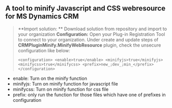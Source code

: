 A tool to minify Javascript and CSS webresource for MS Dynamics CRM
-------------------------------------------------------------------

>**Import solution: ** Download solution from repository and import to your organization
>**Configuration:** Open your Plug-in Registration Tool to connect to your organization. Under create and update steps of **CRMPluginMinify.MinifyWebResource** plugin, check the unsecure configuration like below:
>
>`<configuration>
<enable>true</enable>
<minifyjs>true</minifyjs>
<minifycss>true</minifycss>
<prefix>new_;dev_;min_</prefix>
</configuration>` 

> 

 - enable: Turn on the minify function
 - minifyjs: Turn on minify function for javascript file
 - minifycss:  Turn on minify function for css file
 - prefix: only run the function for those files which have one of prefixes in configuration

